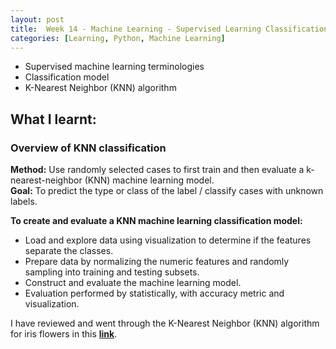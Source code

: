 ```yaml
---
layout: post
title:  Week 14 - Machine Learning - Supervised Learning Classification model using K-Nearest Neighbor (KNN) for iris
categories: [Learning, Python, Machine Learning]
---
```


- Supervised machine learning terminologies
- Classification model
- K-Nearest Neighbor (KNN) algorithm

## What I learnt:  

### Overview of KNN classification
**Method:** Use randomly selected cases to first train and then evaluate a k-nearest-neighbor (KNN) machine learning model.  
**Goal:** To predict the type or class of the label / classify cases with unknown labels.  

**To create and evaluate a KNN machine learning classification model:**  
- Load and explore data using visualization to determine if the features separate the classes.
- Prepare data by normalizing the numeric features and randomly sampling into training and testing subsets.
- Construct and evaluate the machine learning model. 
- Evaluation performed by statistically, with accuracy metric and visualization.

I have reviewed and went through the K-Nearest Neighbor (KNN) algorithm for iris flowers in this [**link**](https://github.com/liawbeile/liawbeile.github.io/blob/master/knn_iris_classification_model_machine_learning.ipynb).